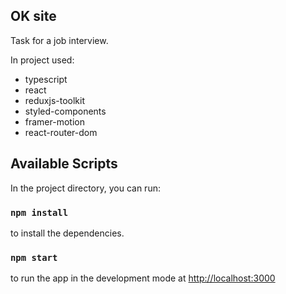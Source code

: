 ## OK site

Task for a job interview.

In project used:
-   typescript
-   react
- reduxjs-toolkit
- styled-components
- framer-motion
- react-router-dom

## Available Scripts

In the project directory, you can run:

### `npm install`

to install the dependencies.

### `npm start`

to run the app in the development mode at [http://localhost:3000](http://localhost:3000)<br />